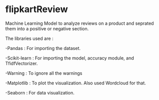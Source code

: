 # flipkartReview
Machine Learning Model to analyze reviews on a product and seprated them into a positive or negative section.

The libraries used are : 

-Pandas : For importing the dataset.

-Scikit-learn : For importing the model, accuracy module, and TfidfVectorizer.

-Warning : To ignore all the warnings

-Matplotlib : To plot the visualization. Also used Wordcloud for that.

-Seaborn : For data visualization.
